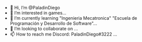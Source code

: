 - 👋 Hi, I’m @PaladinDiego
- 👀 I’m interested in games...
- 🌱 I’m currently learning "Ingenieria Mecatronica" "Escuela de Programación y Desarrollo de Software"...
- 💞️ I’m looking to collaborate on ...
- 📫 How to reach me Discord: PaladinDiego#3222 ...

<!---
PaladinDiego/PaladinDiego is a ✨ special ✨ repository because its `README.md` (this file) appears on your GitHub profile.
You can click the Preview link to take a look at your changes.
--->

